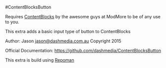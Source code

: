 #ContentBlocksButton

Requires [ContentBlocks](https://www.modmore.com/extras/contentblocks/) by the awesome guys at ModMore to be of any use to you.

This extra adds a basic input type of button to ContentBlocks

Author: Jason <jason@dashmedia.com.au>
Copyright 2015

Official Documentation: https://github.com/dashmedia/ContentBlocksButton

This extra is build using [Repoman](https://github.com/craftsmancoding/repoman)